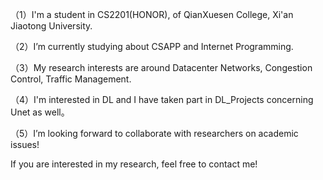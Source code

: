 （1）I'm a student in CS2201(HONOR), of QianXuesen College, Xi'an Jiaotong University.

（2）I’m currently studying about CSAPP and Internet Programming.

（3）My research interests are around Datacenter Networks, Congestion Control, Traffic Management.

（4）I'm interested in DL and I have taken part in DL_Projects concerning Unet as well。

（5）I’m looking forward to collaborate with researchers on academic issues!

 If you are interested in my research, feel free to contact me!

<!--
**root-hbx/root-hbx** is a ✨ _special_ ✨ repository because its `README.md` (this file) appears on your GitHub profile.

Here are some ideas to get you started:

- 🔭 I’m currently working on ComputerScience and Technology
- 🌱 I’m currently learning CSAPP and Internet Programming...
- 👯 I’m looking to collaborate on academic issues
- 🤔 I’m looking for help with ...
- 💬 Ask me about ...
- 📫 How to reach me: XJTU_CS2201(H)
- 😄 Pronouns: ...
- ⚡ Fun fact: ...
-->

